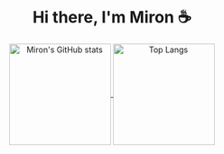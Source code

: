 
<h1 align="center"> Hi there, I'm Miron ☕️</h1>
<div align="center">
<a href="https://github.com/miron-khoruzhenko">
	<img alt="Miron's GitHub stats" align="center" height="180px" max-width='49%'src="https://github-readme-stats-sigma-five.vercel.app/api?username=miron-khoruzhenko&show_icons=true&count_private=true&text_color=adbac7&title_color=539bf5&icon_color=986ee2&bg_color=22272e&hide_border=true&border_radius=6px&theme=tokyonight&card_width=400" />
</a>
<a href="https://github.com/miron-khoruzhenko/?tab=repositories">
	<img alt="Top Langs" align="center" height="180px" max-width='49%' src="https://github-readme-stats-sigma-five.vercel.app/api/top-langs/?username=miron-khoruzhenko&layout=compact&langs_count=10&text_color=adbac7&title_color=539bf5&icon_color=986ee2&bg_color=22272e&hide_border=true&border_radius=6px&theme=tokyonight&card_width=340" />
</a>
</div>

<!-- <a href="www.google.com">
<img src="https://img.shields.io/badge/Instagram-darkblue?style=flat-square&logo=Instagram&logoColor=default" href="www.google.com">
</a> -->
<!--
**miron-khoruzhenko/miron-khoruzhenko** is a ✨ _special_ ✨ repository because its `README.md` (this file) appears on your GitHub profile.

Here are some ideas to get you started:

- 🔭 I’m currently working on ...
- 🌱 I’m currently learning ...
- 👯 I’m looking to collaborate on ...
- 🤔 I’m looking for help with ...
- 💬 Ask me about ...
- 📫 How to reach me: ...
- 😄 Pronouns: ...
- ⚡ Fun fact: ...
☕️
-->
